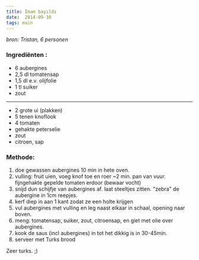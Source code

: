 ```yaml
---
title: İmam bayıldı
date:  2014-09-10
tags: main
---
```


*bron: Tristan, 6 personen*

### Ingrediënten :

-   6 aubergines
-   2,5 dl tomatensap
-   1,5 dl e.v. olijfolie
-   1 tl suiker
-   zout

---

-   2 grote ui (plakken)
-   5 tenen knoflook
-   4 tomaten
-   gehakte peterselie
-   zout
-   citroen, sap

### Methode:

1.  doe gewassen aubergines 10 min in hete oven.
2.  vulling: fruit uien, voeg knof toe en roer \~2 min. pan van vuur.
    fijngehakte gepelde tomaten erdoor (bewaar vocht)
3.  snijd dun schijfje van aubergines af. laat steeltjes zitten. "zebra"
    de aubergine in 1cm reepjes.
4.  kerf diep in aan 1 kant zodat ze een holte krijgen
5.  vul aubergines met vulling en leg naast elkaar in schaal, opening
    naar boven.
6.  meng: tomatensap, suiker, zout, citroensap, en giet met olie over
    aubergines.
7.  kook de saus (incl aubergines) in tot het dikkig is in 30-45min.
8.  serveer met Turks brood

Zeer turks. ;)

